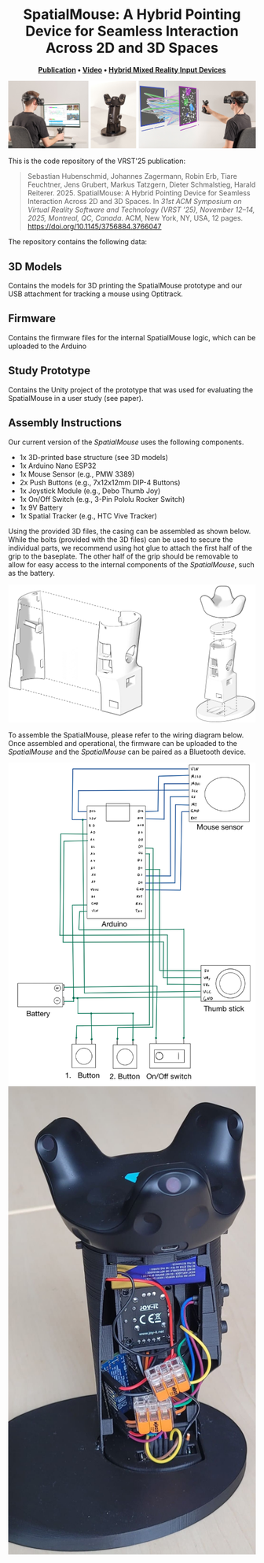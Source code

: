 
<h1 align="center">
  SpatialMouse: A Hybrid Pointing Device for Seamless Interaction Across 2D and 3D Spaces
</h1>

<p align="center">
    <strong>
      <a href="https://doi.org/10.1145/3756884.3766047">Publication</a>
        •
      <a href="https://www.youtube.com/watch?v=vRS1W8I82Qw">Video</a>
        •
      <a href="https://kops.uni-konstanz.de/entities/publication/2caa3c3d-b49c-442c-b199-ba38d5cc916e">Hybrid Mixed Reality Input Devices</a>
    </strong>
</p>


![The SpatialMouse](/figures/teaser.jpg?raw=true) 


This is the code repository of the VRST'25 publication:

> Sebastian Hubenschmid, Johannes Zagermann, Robin Erb, Tiare Feuchtner, Jens Grubert, Markus Tatzgern, Dieter Schmalstieg, Harald Reiterer. 2025. SpatialMouse: A Hybrid Pointing Device for Seamless Interaction Across 2D and 3D Spaces. In *31st ACM Symposium on Virtual Reality Software and Technology (VRST ’25), November 12–14, 2025, Montreal, QC, Canada*. ACM, New York, NY, USA, 12 pages. https://doi.org/10.1145/3756884.3766047

The repository contains the following data:

## 3D Models
Contains the models for 3D printing the SpatialMouse prototype and our USB attachment for tracking a mouse using Optitrack.

## Firmware
Contains the firmware files for the internal SpatialMouse logic, which can be uploaded to the Arduino

## Study Prototype
Contains the Unity project of the prototype that was used for evaluating the SpatialMouse in a user study (see paper).

## Assembly Instructions

Our current version of the *SpatialMouse* uses the following components.

- 1x 3D-printed base structure (see 3D models)
- 1x Arduino Nano ESP32
- 1x Mouse Sensor (e.g., PMW 3389)
- 2x Push Buttons (e.g., 7x12x12mm DIP-4 Buttons)
- 1x Joystick Module (e.g., Debo Thumb Joy)
- 1x On/Off Switch (e.g., 3-Pin Pololu Rocker Switch)
- 1x 9V Battery
- 1x Spatial Tracker (e.g., HTC Vive Tracker)

Using the provided 3D files, the casing can be assembled as shown below.
While the bolts (provided with the 3D files) can be used to secure the individual parts, we recommend using hot glue to attach the first half of the grip to the baseplate. The other half of the grip should be removable to allow for easy access to the internal components of the *SpatialMouse*, such as the battery.

![Schematics](/figures/schematic.jpg?raw=true) 

To assemble the SpatialMouse, please refer to the wiring diagram below.
Once assembled and operational, the firmware can be uploaded to the *SpatialMouse* and the *SpatialMouse* can be paired as a Bluetooth device.

![Wiring](/figures/wires.jpeg?raw=true) 
![Side View](/figures/sm_inside.jpeg?raw=true) 
